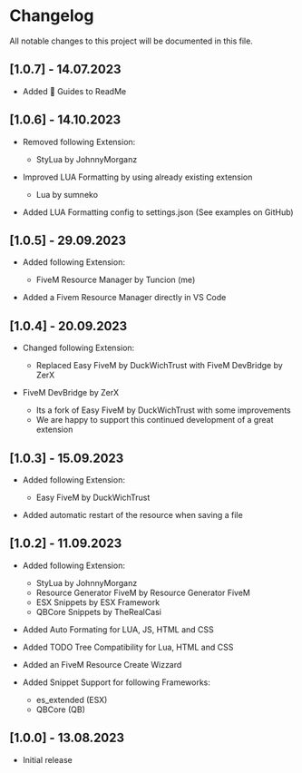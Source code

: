 # Changelog

All notable changes to this project will be documented in this file.

## [1.0.7] - 14.07.2023
- Added 📘 Guides to ReadMe

## [1.0.6] - 14.10.2023
- Removed following Extension:
    - StyLua by JohnnyMorganz

- Improved LUA Formatting by using already existing extension
    - Lua by sumneko
- Added LUA Formatting config to settings.json (See examples on GitHub)

## [1.0.5] - 29.09.2023
- Added following Extension:
    - FiveM Resource Manager by Tuncion (me)

- Added a Fivem Resource Manager directly in VS Code

## [1.0.4] - 20.09.2023
- Changed following Extension:
    - Replaced Easy FiveM by DuckWichTrust with FiveM DevBridge by ZerX

- FiveM DevBridge by ZerX
    - Its a fork of Easy FiveM by DuckWichTrust with some improvements
    - We are happy to support this continued development of a great extension

## [1.0.3] - 15.09.2023
- Added following Extension:
    - Easy FiveM by DuckWichTrust

- Added automatic restart of the resource when saving a file

## [1.0.2] - 11.09.2023
- Added following Extension:
    - StyLua by JohnnyMorganz
    - Resource Generator FiveM by Resource Generator FiveM
    - ESX Snippets by ESX Framework
    - QBCore Snippets by TheRealCasi

- Added Auto Formating for LUA, JS, HTML and CSS
- Added TODO Tree Compatibility for Lua, HTML and CSS
- Added an FiveM Resource Create Wizzard
- Added Snippet Support for following Frameworks:
    - es_extended (ESX)
    - QBCore (QB)

## [1.0.0] - 13.08.2023

- Initial release 